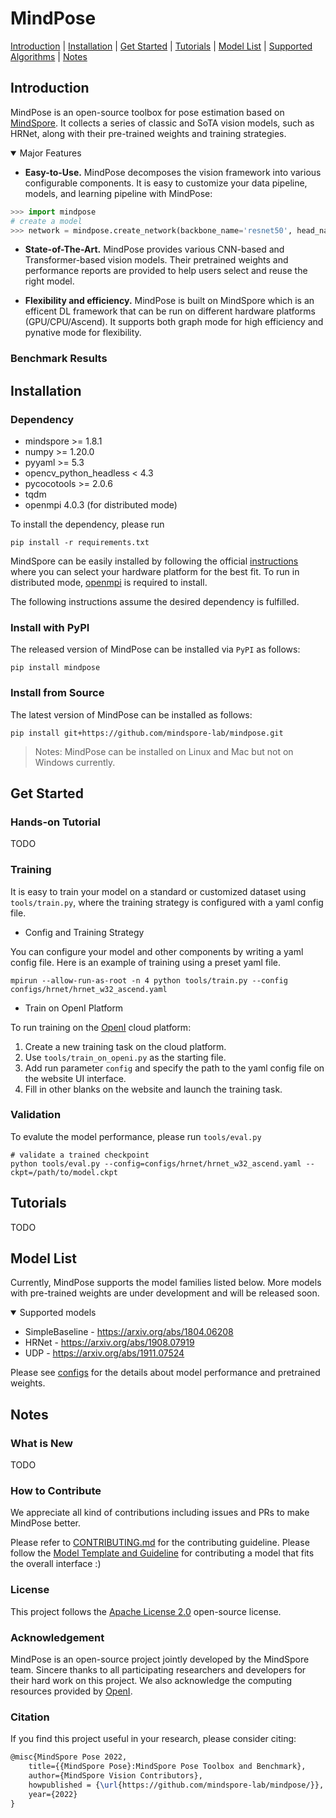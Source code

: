 # MindPose

[Introduction](#introduction) |
[Installation](#installation) |
[Get Started](#get-started) |
[Tutorials](#tutorials) |
[Model List](#model-list) |
[Supported Algorithms](#supported-algorithms) |
[Notes](#notes) 

## Introduction
MindPose is an open-source toolbox for pose estimation based on [MindSpore](https://www.mindspore.cn/en). It collects a series of classic and SoTA vision models, such as HRNet, along with their pre-trained weights and training strategies. 

<details open>
<summary> Major Features </summary>

- **Easy-to-Use.** MindPose decomposes the vision framework into various configurable components. It is easy to customize your data pipeline, models, and learning pipeline with MindPose: 

```python
>>> import mindpose
# create a model
>>> network = mindpose.create_network(backbone_name='resnet50', head_name="simple_baseline_head")
```

- **State-of-The-Art.** MindPose provides various CNN-based and Transformer-based vision models. Their pretrained weights and performance reports are provided to help users select and reuse the right model.

- **Flexibility and efficiency.** MindPose is built on MindSpore which is an efficent DL framework that can be run on different hardware platforms (GPU/CPU/Ascend). It supports both graph mode for high efficiency and pynative mode for flexibility.

</details>

### Benchmark Results

## Installation

### Dependency

- mindspore >= 1.8.1
- numpy >= 1.20.0
- pyyaml >= 5.3
- opencv_python_headless < 4.3
- pycocotools >= 2.0.6
- tqdm
- openmpi 4.0.3 (for distributed mode) 

To install the dependency, please run
```shell
pip install -r requirements.txt
```

MindSpore can be easily installed by following the official [instructions](https://www.mindspore.cn/install) where you can select your hardware platform for the best fit. To run in distributed mode, [openmpi](https://www.open-mpi.org/software/ompi/v4.0/) is required to install.

The following instructions assume the desired dependency is fulfilled. 

### Install with PyPI

The released version of MindPose can be installed via `PyPI` as follows:
```shell
pip install mindpose
```

### Install from Source

The latest version of MindPose can be installed as follows:
```shell
pip install git+https://github.com/mindspore-lab/mindpose.git
```

> Notes: MindPose can be installed on Linux and Mac but not on Windows currently.

## Get Started 

### Hands-on Tutorial

TODO

### Training

It is easy to train your model on a standard or customized dataset using `tools/train.py`, where the training strategy is configured with a yaml config file.

- Config and Training Strategy

You can configure your model and other components by writing a yaml config file. Here is an example of training using a preset yaml file.

```shell
mpirun --allow-run-as-root -n 4 python tools/train.py --config configs/hrnet/hrnet_w32_ascend.yaml
```

- Train on OpenI Platform

To run training on the [OpenI](https://openi.pcl.ac.cn/) cloud platform:

1. Create a new training task on the cloud platform.
2. Use `tools/train_on_openi.py` as the starting file.
3. Add run parameter `config` and specify the path to the yaml config file on the website UI interface.
4. Fill in other blanks on the website and launch the training task.

### Validation

To evalute the model performance, please run `tools/eval.py` 

```shell
# validate a trained checkpoint
python tools/eval.py --config=configs/hrnet/hrnet_w32_ascend.yaml --ckpt=/path/to/model.ckpt 
```

## Tutorials

TODO

## Model List

Currently, MindPose supports the model families listed below. More models with pre-trained weights are under development and will be released soon.

<details open>
<summary> Supported models </summary>

* SimpleBaseline - https://arxiv.org/abs/1804.06208
* HRNet - https://arxiv.org/abs/1908.07919
* UDP - https://arxiv.org/abs/1911.07524

Please see [configs](./configs) for the details about model performance and pretrained weights.

</details>

## Notes
### What is New

TODO

### How to Contribute

We appreciate all kind of contributions including issues and PRs to make MindPose better. 

Please refer to [CONTRIBUTING.md](CONTRIBUTING.md) for the contributing guideline. Please follow the [Model Template and Guideline](mindpose/models/model_template.md) for contributing a model that fits the overall interface :)

### License

This project follows the [Apache License 2.0](LICENSE.md) open-source license.

### Acknowledgement

MindPose is an open-source project jointly developed by the MindSpore team.
Sincere thanks to all participating researchers and developers for their hard work on this project.
We also acknowledge the computing resources provided by [OpenI](https://openi.pcl.ac.cn/).

### Citation

If you find this project useful in your research, please consider citing:

```latex
@misc{MindSpore Pose 2022,
    title={{MindSpore Pose}:MindSpore Pose Toolbox and Benchmark},
    author={MindSpore Vision Contributors},
    howpublished = {\url{https://github.com/mindspore-lab/mindpose/}},
    year={2022}
}
```
